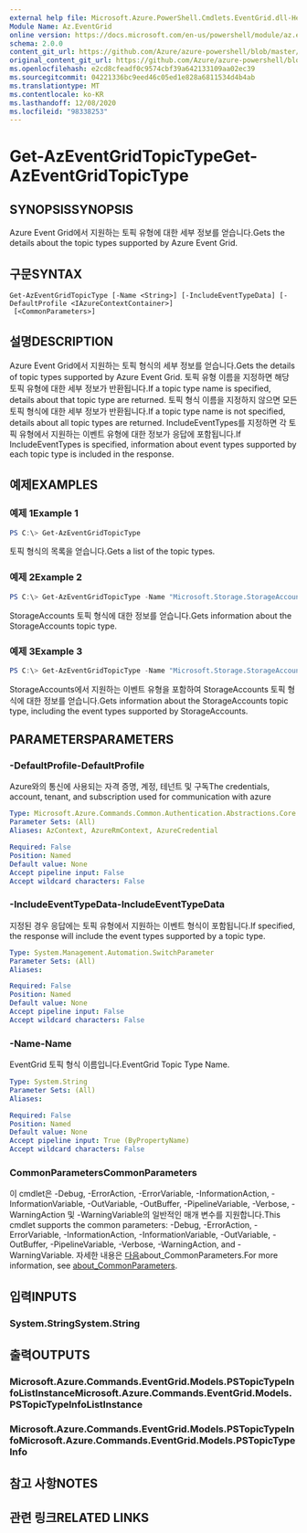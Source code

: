 ```yaml
---
external help file: Microsoft.Azure.PowerShell.Cmdlets.EventGrid.dll-Help.xml
Module Name: Az.EventGrid
online version: https://docs.microsoft.com/en-us/powershell/module/az.eventgrid/get-azeventgridtopictype
schema: 2.0.0
content_git_url: https://github.com/Azure/azure-powershell/blob/master/src/EventGrid/EventGrid/help/Get-AzEventGridTopicType.md
original_content_git_url: https://github.com/Azure/azure-powershell/blob/master/src/EventGrid/EventGrid/help/Get-AzEventGridTopicType.md
ms.openlocfilehash: e2cd8cfeadf0c9574cbf39a642133109aa02ec39
ms.sourcegitcommit: 04221336bc9eed46c05ed1e828a6811534d4b4ab
ms.translationtype: MT
ms.contentlocale: ko-KR
ms.lasthandoff: 12/08/2020
ms.locfileid: "98338253"
---
```

# <span data-ttu-id="ac0f1-101">Get-AzEventGridTopicType</span><span class="sxs-lookup"><span data-stu-id="ac0f1-101">Get-AzEventGridTopicType</span></span>

## <span data-ttu-id="ac0f1-102">SYNOPSIS</span><span class="sxs-lookup"><span data-stu-id="ac0f1-102">SYNOPSIS</span></span>
<span data-ttu-id="ac0f1-103">Azure Event Grid에서 지원하는 토픽 유형에 대한 세부 정보를 얻습니다.</span><span class="sxs-lookup"><span data-stu-id="ac0f1-103">Gets the details about the topic types supported by Azure Event Grid.</span></span>

## <span data-ttu-id="ac0f1-104">구문</span><span class="sxs-lookup"><span data-stu-id="ac0f1-104">SYNTAX</span></span>

```
Get-AzEventGridTopicType [-Name <String>] [-IncludeEventTypeData] [-DefaultProfile <IAzureContextContainer>]
 [<CommonParameters>]
```

## <span data-ttu-id="ac0f1-105">설명</span><span class="sxs-lookup"><span data-stu-id="ac0f1-105">DESCRIPTION</span></span>
<span data-ttu-id="ac0f1-106">Azure Event Grid에서 지원하는 토픽 형식의 세부 정보를 얻습니다.</span><span class="sxs-lookup"><span data-stu-id="ac0f1-106">Gets the details of topic types supported by Azure Event Grid.</span></span>
<span data-ttu-id="ac0f1-107">토픽 유형 이름을 지정하면 해당 토픽 유형에 대한 세부 정보가 반환됩니다.</span><span class="sxs-lookup"><span data-stu-id="ac0f1-107">If a topic type name is specified, details about that topic type are returned.</span></span>
<span data-ttu-id="ac0f1-108">토픽 형식 이름을 지정하지 않으면 모든 토픽 형식에 대한 세부 정보가 반환됩니다.</span><span class="sxs-lookup"><span data-stu-id="ac0f1-108">If a topic type name is not specified, details about all topic types are returned.</span></span>
<span data-ttu-id="ac0f1-109">IncludeEventTypes를 지정하면 각 토픽 유형에서 지원하는 이벤트 유형에 대한 정보가 응답에 포함됩니다.</span><span class="sxs-lookup"><span data-stu-id="ac0f1-109">If IncludeEventTypes is specified, information about event types supported by each topic type is included in the response.</span></span>

## <span data-ttu-id="ac0f1-110">예제</span><span class="sxs-lookup"><span data-stu-id="ac0f1-110">EXAMPLES</span></span>

### <span data-ttu-id="ac0f1-111">예제 1</span><span class="sxs-lookup"><span data-stu-id="ac0f1-111">Example 1</span></span>
```powershell
PS C:\> Get-AzEventGridTopicType
```

<span data-ttu-id="ac0f1-112">토픽 형식의 목록을 얻습니다.</span><span class="sxs-lookup"><span data-stu-id="ac0f1-112">Gets a list of the topic types.</span></span>

### <span data-ttu-id="ac0f1-113">예제 2</span><span class="sxs-lookup"><span data-stu-id="ac0f1-113">Example 2</span></span>
```powershell
PS C:\> Get-AzEventGridTopicType -Name "Microsoft.Storage.StorageAccounts"
```

<span data-ttu-id="ac0f1-114">StorageAccounts 토픽 형식에 대한 정보를 얻습니다.</span><span class="sxs-lookup"><span data-stu-id="ac0f1-114">Gets information about the StorageAccounts topic type.</span></span>

### <span data-ttu-id="ac0f1-115">예제 3</span><span class="sxs-lookup"><span data-stu-id="ac0f1-115">Example 3</span></span>
```powershell
PS C:\> Get-AzEventGridTopicType -Name "Microsoft.Storage.StorageAccounts" -IncludeEventTypeData
```

<span data-ttu-id="ac0f1-116">StorageAccounts에서 지원하는 이벤트 유형을 포함하여 StorageAccounts 토픽 형식에 대한 정보를 얻습니다.</span><span class="sxs-lookup"><span data-stu-id="ac0f1-116">Gets information about the StorageAccounts topic type, including the event types supported by StorageAccounts.</span></span>

## <span data-ttu-id="ac0f1-117">PARAMETERS</span><span class="sxs-lookup"><span data-stu-id="ac0f1-117">PARAMETERS</span></span>

### <span data-ttu-id="ac0f1-118">-DefaultProfile</span><span class="sxs-lookup"><span data-stu-id="ac0f1-118">-DefaultProfile</span></span>
<span data-ttu-id="ac0f1-119">Azure와의 통신에 사용되는 자격 증명, 계정, 테넌트 및 구독</span><span class="sxs-lookup"><span data-stu-id="ac0f1-119">The credentials, account, tenant, and subscription used for communication with azure</span></span>

```yaml
Type: Microsoft.Azure.Commands.Common.Authentication.Abstractions.Core.IAzureContextContainer
Parameter Sets: (All)
Aliases: AzContext, AzureRmContext, AzureCredential

Required: False
Position: Named
Default value: None
Accept pipeline input: False
Accept wildcard characters: False
```

### <span data-ttu-id="ac0f1-120">-IncludeEventTypeData</span><span class="sxs-lookup"><span data-stu-id="ac0f1-120">-IncludeEventTypeData</span></span>
<span data-ttu-id="ac0f1-121">지정된 경우 응답에는 토픽 유형에서 지원하는 이벤트 형식이 포함됩니다.</span><span class="sxs-lookup"><span data-stu-id="ac0f1-121">If specified, the response will include the event types supported by a topic type.</span></span>

```yaml
Type: System.Management.Automation.SwitchParameter
Parameter Sets: (All)
Aliases:

Required: False
Position: Named
Default value: None
Accept pipeline input: False
Accept wildcard characters: False
```

### <span data-ttu-id="ac0f1-122">-Name</span><span class="sxs-lookup"><span data-stu-id="ac0f1-122">-Name</span></span>
<span data-ttu-id="ac0f1-123">EventGrid 토픽 형식 이름입니다.</span><span class="sxs-lookup"><span data-stu-id="ac0f1-123">EventGrid Topic Type Name.</span></span>

```yaml
Type: System.String
Parameter Sets: (All)
Aliases:

Required: False
Position: Named
Default value: None
Accept pipeline input: True (ByPropertyName)
Accept wildcard characters: False
```

### <span data-ttu-id="ac0f1-124">CommonParameters</span><span class="sxs-lookup"><span data-stu-id="ac0f1-124">CommonParameters</span></span>
<span data-ttu-id="ac0f1-125">이 cmdlet은 -Debug, -ErrorAction, -ErrorVariable, -InformationAction, -InformationVariable, -OutVariable, -OutBuffer, -PipelineVariable, -Verbose, -WarningAction 및 -WarningVariable의 일반적인 매개 변수를 지원합니다.</span><span class="sxs-lookup"><span data-stu-id="ac0f1-125">This cmdlet supports the common parameters: -Debug, -ErrorAction, -ErrorVariable, -InformationAction, -InformationVariable, -OutVariable, -OutBuffer, -PipelineVariable, -Verbose, -WarningAction, and -WarningVariable.</span></span> <span data-ttu-id="ac0f1-126">자세한 내용은 [다음](http://go.microsoft.com/fwlink/?LinkID=113216)about_CommonParameters.</span><span class="sxs-lookup"><span data-stu-id="ac0f1-126">For more information, see [about_CommonParameters](http://go.microsoft.com/fwlink/?LinkID=113216).</span></span>

## <span data-ttu-id="ac0f1-127">입력</span><span class="sxs-lookup"><span data-stu-id="ac0f1-127">INPUTS</span></span>

### <span data-ttu-id="ac0f1-128">System.String</span><span class="sxs-lookup"><span data-stu-id="ac0f1-128">System.String</span></span>

## <span data-ttu-id="ac0f1-129">출력</span><span class="sxs-lookup"><span data-stu-id="ac0f1-129">OUTPUTS</span></span>

### <span data-ttu-id="ac0f1-130">Microsoft.Azure.Commands.EventGrid.Models.PSTopicTypeInfoListInstance</span><span class="sxs-lookup"><span data-stu-id="ac0f1-130">Microsoft.Azure.Commands.EventGrid.Models.PSTopicTypeInfoListInstance</span></span>

### <span data-ttu-id="ac0f1-131">Microsoft.Azure.Commands.EventGrid.Models.PSTopicTypeInfo</span><span class="sxs-lookup"><span data-stu-id="ac0f1-131">Microsoft.Azure.Commands.EventGrid.Models.PSTopicTypeInfo</span></span>

## <span data-ttu-id="ac0f1-132">참고 사항</span><span class="sxs-lookup"><span data-stu-id="ac0f1-132">NOTES</span></span>

## <span data-ttu-id="ac0f1-133">관련 링크</span><span class="sxs-lookup"><span data-stu-id="ac0f1-133">RELATED LINKS</span></span>
